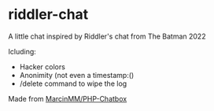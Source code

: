 # riddler-chat
A little chat inspired by Riddler's chat from The Batman 2022

Icluding:
- Hacker colors
- Anonimity (not even a timestamp:()
- /delete command to wipe the log

Made from [MarcinMM/PHP-Chatbox](https://github.com/MarcinMM/PHP-Chatbox)
